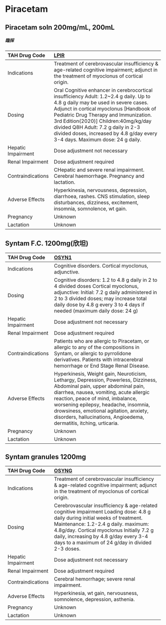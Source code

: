 # Piracetam

## Piracetam soln 200mg/mL, 200mL

##### 臨採

| TAH Drug Code      | [LPIR](https://www.tahsda.org.tw/drugs/hissearch.php?drug_code=LPIR)                                                                                                                                                                                                                                                                                                              |
|:-------------------|:----------------------------------------------------------------------------------------------------------------------------------------------------------------------------------------------------------------------------------------------------------------------------------------------------------------------------------------------------------------------------------|
| Indications        | Treatment of cerebrovascular insufficiency & age-related cognitive impairment; adjunct in the treatment of myoclonus of cortical origin.                                                                                                                                                                                                                                          |
| Dosing             | Oral Cognitive enhancer in cerebrocortical insufficiency Adult: 1.2~2.4 g daily. Up to 4.8 g daily may be used in severe cases. Adjunct in cortical myoclonus [Handbook of Pediatric Drug Therapy and Immunization. 3rd Edition(2020)] Children:40mg/kg/day divided Q8H Adult: 7.2 g daily in 2-3 divided doses, increased by 4.8 g/day every 3-4 days. Maximum dose: 24 g daily. |
| Hepatic Impairment | Dose adjustment not necessary                                                                                                                                                                                                                                                                                                                                                     |
| Renal Impairment   | Dose adjustment required                                                                                                                                                                                                                                                                                                                                                          |
| Contraindications  | CHepatic and severe renal impairment. Cerebral haemorrhage. Pregnancy and lactation.                                                                                                                                                                                                                                                                                              |
| Adverse Effects    | Hyperkinesia, nervousness, depression, diarrhoea, rashes. CNS stimulation, sleep disturbances, dizziness, excitement, insomnia, somnolence, wt gain.                                                                                                                                                                                                                              |
| Pregnancy          | Unknown                                                                                                                                                                                                                                                                                                                                                                           |
| Lactation          | Unknown                                                                                                                                                                                                                                                                                                                                                                           |

## Syntam F.C. 1200mg(欣坦)

| TAH Drug Code      | [OSYN1](https://www.tahsda.org.tw/drugs/hissearch.php?drug_code=OSYN1)                                                                                                                                                                                                                                                                                            |
|:-------------------|:------------------------------------------------------------------------------------------------------------------------------------------------------------------------------------------------------------------------------------------------------------------------------------------------------------------------------------------------------------------|
| Indications        | Cognitive disorders. Cortical myoclonus, adjunctive.                                                                                                                                                                                                                                                                                                              |
| Dosing             | Cognitive disorders: 1.2 to 4.8 g daily in 2 to 4 divided doses Cortical myoclonus, adjunctive: Initial: 7.2 g daily administered in 2 to 3 divided doses; may increase total daily dose by 4.8 g every 3 to 4 days if needed (maximum daily dose: 24 g)                                                                                                          |
| Hepatic Impairment | Dose adjustment not necessary                                                                                                                                                                                                                                                                                                                                     |
| Renal Impairment   | Dose adjustment required                                                                                                                                                                                                                                                                                                                                          |
| Contraindications  | Patients who are allergic to Piracetam, or allergic to any of the compositions in Syntam, or allergic to pyrrolidone derivatives. Patients with intracerebral hemorrhage or End Stage Renal Disease.                                                                                                                                                              |
| Adverse Effects    | Hyperkinesis, Weight gain, Neuroticism, Lethargy, Depression, Powerless, Dizziness, Abdominal pain, upper abdominal pain, diarrhea, nausea, vomiting, acute allergic reaction, peace of mind, imbalance, worsening epilepsy, headache, insomnia, drowsiness, emotional agitation, anxiety, disorders, hallucinations, Angioedema, dermatitis, itching, urticaria. |
| Pregnancy          | Unknown                                                                                                                                                                                                                                                                                                                                                           |
| Lactation          | Unknown                                                                                                                                                                                                                                                                                                                                                           |

## Syntam granules 1200mg

| TAH Drug Code      | [OSYNG](https://www.tahsda.org.tw/drugs/hissearch.php?drug_code=OSYNG)                                                                                                                                                                                                                                         |
|:-------------------|:---------------------------------------------------------------------------------------------------------------------------------------------------------------------------------------------------------------------------------------------------------------------------------------------------------------|
| Indications        | Treatment of cerebrovascular insufficiency & age-related cognitive impairment; adjunct in the treatment of myoclonus of cortical origin.                                                                                                                                                                       |
| Dosing             | Cerebrovascular insufficiency & age-related cognitive impairment Loading dose: 4.8 g daily during initial weeks of treatment. Maintenance: 1.2-2.4 g daily. maximum: 4.8g/day. Cortical myoclonus Initially 7.2 g daily, increasing by 4.8 g/day every 3-4 days to a maximum of 24 g/day in divided 2-3 doses. |
| Hepatic Impairment | Dose adjustment not necessary                                                                                                                                                                                                                                                                                  |
| Renal Impairment   | Dose adjustment required                                                                                                                                                                                                                                                                                       |
| Contraindications  | Cerebral hemorrhage; severe renal impairment.                                                                                                                                                                                                                                                                  |
| Adverse Effects    | Hyperkinesia, wt gain, nervousness, somnolence, depression, asthenia.                                                                                                                                                                                                                                          |
| Pregnancy          | Unknown                                                                                                                                                                                                                                                                                                        |
| Lactation          | Unknown                                                                                                                                                                                                                                                                                                        |

